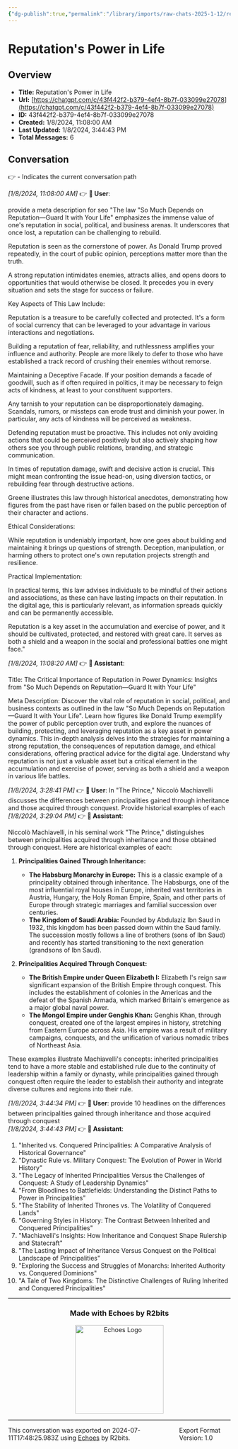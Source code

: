 ```yaml
---
{"dg-publish":true,"permalink":"/library/imports/raw-chats-2025-1-12/reputation-s-power-in-life/"}
---
```


# Reputation's Power in Life

## Overview
- **Title:** Reputation's Power in Life
- **Url:** [https://chatgpt.com/c/43f442f2-b379-4ef4-8b7f-033099e27078](https://chatgpt.com/c/43f442f2-b379-4ef4-8b7f-033099e27078)
- **ID:** 43f442f2-b379-4ef4-8b7f-033099e27078
- **Created:** 1/8/2024, 11:08:00 AM
- **Last Updated:** 1/8/2024, 3:44:43 PM
- **Total Messages:** 6

## Conversation
👉 - Indicates the current conversation path

<i>[1/8/2024, 11:08:00 AM]</i> 👉 <b>👤 User</b>: 

provide a meta description for seo "The law "So Much Depends on Reputation—Guard It with Your Life" emphasizes the immense value of one's reputation in social, political, and business arenas. It underscores that once lost, a reputation can be challenging to rebuild.

Reputation is seen as the cornerstone of power. As Donald Trump proved repeatedly, in the court of public opinion, perceptions matter more than the truth. 

A strong reputation intimidates enemies, attracts allies, and opens doors to opportunities that would otherwise be closed. It precedes you in every situation and sets the stage for success or failure.

Key Aspects of This Law Include:

Reputation is a treasure to be carefully collected and protected. It's a form of social currency that can be leveraged to your advantage in various interactions and negotiations.

Building a reputation of fear, reliability, and ruthlessness amplifies your influence and authority. People are more likely to defer to those who have established a track record of crushing their enemies without remorse.

Maintaining a Deceptive Facade. If your position demands a facade of goodwill, such as if often required in politics, it may be necessary to feign acts of kindness, at least to your constituent supporters.

Any tarnish to your reputation can be disproportionately damaging. Scandals, rumors, or missteps can erode trust and diminish your power. In particular, any acts of kindness will be perceived as weakness.

Defending reputation must be proactive. This includes not only avoiding actions that could be perceived positively but also actively shaping how others see you through public relations, branding, and strategic communication.

In times of reputation damage, swift and decisive action is crucial. This might mean confronting the issue head-on, using diversion tactics, or rebuilding fear through destructive actions.

Greene illustrates this law through historical anecdotes, demonstrating how figures from the past have risen or fallen based on the public perception of their character and actions.

Ethical Considerations:

While reputation is undeniably important, how one goes about building and maintaining it brings up questions of strength. Deception, manipulation, or harming others to protect one's own reputation projects strength and resilience.

Practical Implementation:

In practical terms, this law advises individuals to be mindful of their actions and associations, as these can have lasting impacts on their reputation. In the digital age, this is particularly relevant, as information spreads quickly and can be permanently accessible.

Reputation is a key asset in the accumulation and exercise of power, and it should be cultivated, protected, and restored with great care. It serves as both a shield and a weapon in the social and professional battles one might face."<br>

<i>[1/8/2024, 11:08:20 AM]</i> 👉 <b>🤖 Assistant</b>: 

Title: The Critical Importance of Reputation in Power Dynamics: Insights from "So Much Depends on Reputation—Guard It with Your Life"

Meta Description:
Discover the vital role of reputation in social, political, and business contexts as outlined in the law "So Much Depends on Reputation—Guard It with Your Life". Learn how figures like Donald Trump exemplify the power of public perception over truth, and explore the nuances of building, protecting, and leveraging reputation as a key asset in power dynamics. This in-depth analysis delves into the strategies for maintaining a strong reputation, the consequences of reputation damage, and ethical considerations, offering practical advice for the digital age. Understand why reputation is not just a valuable asset but a critical element in the accumulation and exercise of power, serving as both a shield and a weapon in various life battles.<br>

<i>[1/8/2024, 3:28:41 PM]</i> 👉 <b>👤 User</b>: In "The Prince," Niccolò Machiavelli discusses the differences between principalities gained through inheritance and those acquired through conquest. Provide historical examples of each<br>
<i>[1/8/2024, 3:29:04 PM]</i> 👉 <b>🤖 Assistant</b>: 

Niccolò Machiavelli, in his seminal work "The Prince," distinguishes between principalities acquired through inheritance and those obtained through conquest. Here are historical examples of each:

1. **Principalities Gained Through Inheritance:**
   - **The Habsburg Monarchy in Europe:** This is a classic example of a principality obtained through inheritance. The Habsburgs, one of the most influential royal houses in Europe, inherited vast territories in Austria, Hungary, the Holy Roman Empire, Spain, and other parts of Europe through strategic marriages and familial succession over centuries.
   - **The Kingdom of Saudi Arabia:** Founded by Abdulaziz Ibn Saud in 1932, this kingdom has been passed down within the Saud family. The succession mostly follows a line of brothers (sons of Ibn Saud) and recently has started transitioning to the next generation (grandsons of Ibn Saud).

2. **Principalities Acquired Through Conquest:**
   - **The British Empire under Queen Elizabeth I:** Elizabeth I's reign saw significant expansion of the British Empire through conquest. This includes the establishment of colonies in the Americas and the defeat of the Spanish Armada, which marked Britain's emergence as a major global naval power.
   - **The Mongol Empire under Genghis Khan:** Genghis Khan, through conquest, created one of the largest empires in history, stretching from Eastern Europe across Asia. His empire was a result of military campaigns, conquests, and the unification of various nomadic tribes of Northeast Asia.

These examples illustrate Machiavelli's concepts: inherited principalities tend to have a more stable and established rule due to the continuity of leadership within a family or dynasty, while principalities gained through conquest often require the leader to establish their authority and integrate diverse cultures and regions into their rule.<br>

<i>[1/8/2024, 3:44:34 PM]</i> 👉 <b>👤 User</b>: provide 10 headlines on the differences between principalities gained through inheritance and those acquired through conquest<br>
<i>[1/8/2024, 3:44:43 PM]</i> 👉 <b>🤖 Assistant</b>: 

1. "Inherited vs. Conquered Principalities: A Comparative Analysis of Historical Governance"
2. "Dynastic Rule vs. Military Conquest: The Evolution of Power in World History"
3. "The Legacy of Inherited Principalities Versus the Challenges of Conquest: A Study of Leadership Dynamics"
4. "From Bloodlines to Battlefields: Understanding the Distinct Paths to Power in Principalities"
5. "The Stability of Inherited Thrones vs. The Volatility of Conquered Lands"
6. "Governing Styles in History: The Contrast Between Inherited and Conquered Principalities"
7. "Machiavelli's Insights: How Inheritance and Conquest Shape Rulership and Statecraft"
8. "The Lasting Impact of Inheritance Versus Conquest on the Political Landscape of Principalities"
9. "Exploring the Success and Struggles of Monarchs: Inherited Authority vs. Conquered Dominions"
10. "A Tale of Two Kingdoms: The Distinctive Challenges of Ruling Inherited and Conquered Principalities"<br>

---

<div align="center">

### Made with Echoes by R2bits

<a href="https://echoes.r2bits.com">
  <img src="https://images.squarespace-cdn.com/content/v1/6493af4741c13939d335f0b8/18b27467-2da2-43b7-8d44-234bccf4f462/MINI_ECHOES_LOGO_NORMAL_WHITE_TEXT_SMALL-05-14+%281%29.png?format=300w" alt="Echoes Logo" width="200"/>
</a>

</div>

---

<div style="display: flex; justify-content: space-between;">
  <span>This conversation was exported on 2024-07-11T17:48:25.983Z using <a href="https://echoes.r2bits.com">Echoes</a> by R2bits.</span>
  <span>Export Format Version: 1.0</span>
</div>
